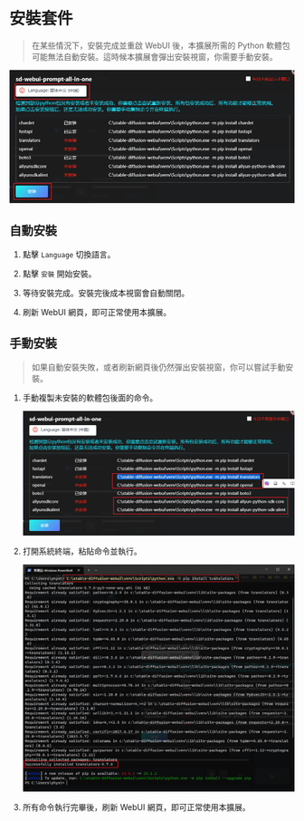 # 安裝套件

> 在某些情況下，安裝完成並重啟 WebUI 後，本擴展所需的 Python 軟體包可能無法自動安裝。這時候本擴展會彈出安裝視窗，你需要手動安裝。

![](../assets/images/InstallationPackages/install_packages_cn.png)

## 自動安裝

1. 點擊 `Language` 切換語言。

2. 點擊 `安裝` 開始安裝。

3. 等待安裝完成。安裝完後成本視窗會自動關閉。

4. 刷新 WebUI 網頁，即可正常使用本擴展。

## 手動安裝

> 如果自動安裝失敗，或者刷新網頁後仍然彈出安裝視窗，你可以嘗試手動安裝。

1. 手動複製未安裝的軟體包後面的命令。

   ![](../assets/images/InstallationPackages/copy.png)

2. 打開系統終端，粘貼命令並執行。

   ![](../assets/images/InstallationPackages/cmd.png)

3. 所有命令執行完畢後，刷新 WebUI 網頁，即可正常使用本擴展。